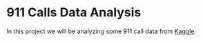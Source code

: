 # 911 Calls Data Analysis


In this project we will be analyzing some 911 call data from [Kaggle](https://www.kaggle.com/mchirico/montcoalert). 
